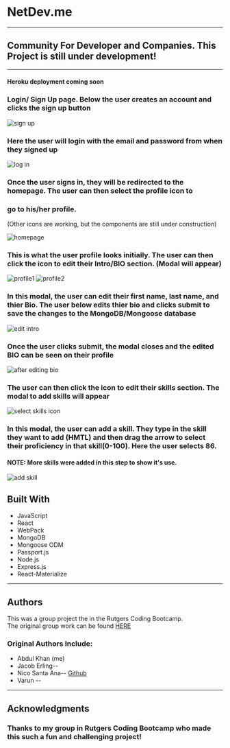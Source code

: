 # NetDev.me
-------------------------------------
## Community For Developer and Companies. This Project is still under development!
-------------------------------------
#### Heroku deployment coming soon

### Login/ Sign Up page. Below the user creates an account and clicks the sign up button

![sign up](./public/assets/github_img/login-signup.PNG)


### Here the user will login with the email and password from when they signed up

![log in](./public/assets/github_img/sign-in.PNG)

### Once the user signs in, they will be redirected to the homepage. The user can then select the profile icon to
### go to his/her profile.

(Other icons are working, but the components are still under construction)

![homepage](./public/assets/github_img/homepage.PNG)

### This is what the user profile looks initially. The user can then click the icon to edit their Intro/BIO section. (Modal will appear)

![profile1](./public/assets/github_img/profile1.PNG)
![profile2](./public/assets/github_img/profile2.PNG)

### In this modal, the user can edit their first name, last name, and thier Bio. The user below edits thier bio and clicks submit to save the changes to the MongoDB/Mongoose database

![edit intro](./public/assets/github_img/edit-intro.PNG)

### Once the user clicks submit, the modal closes and the edited BIO can be seen on their profile

![after editing bio](./public/assets/github_img/after-edit-bio.PNG)

### The user can then click the icon to edit their skills section. The modal to add skills will appear

![select skills icon](./public/assets/github_img/select-skills.PNG)

### In this modal, the user can add a skill. They type in the skill they want to add (HMTL) and then drag the arrow to select their proficiency in that skill(0-100). Here the user selects 86. 
#### NOTE: More skills were added in this step to show it's use. 

![add skill](./public/assets/github_img/add-new-skill.PNG)

## Built With

* JavaScript
* React 
* WebPack
* MongoDB
* Mongoose ODM
* Passport.js
* Node.js
* Express.js
* React-Materialize

-----------------------------------

## Authors

This was a group project the in the Rutgers Coding Bootcamp.  
The original group work can be found [HERE](https://github.com/Neex0202/FinalProject)

### Original Authors Include:

* Abdul Khan (me)
* Jacob Erling-- 
* Nico Santa Ana-- [Github](https://github.com/Neex0202)
* Varun --

------------------------------
## Acknowledgments

### Thanks to my group in Rutgers Coding Bootcamp who made this such a fun and challenging project! 